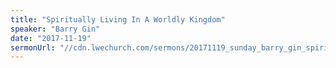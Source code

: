 ```yaml
---
title: "Spiritually Living In A Worldly Kingdom"
speaker: "Barry Gin"
date: "2017-11-19"
sermonUrl: "//cdn.lwechurch.com/sermons/20171119_sunday_barry_gin_spiritual_living_in_a_worldly_kingdom.mp3"
---
```


